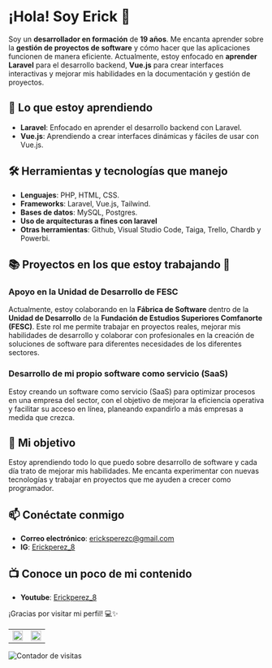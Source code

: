 # ¡Hola! Soy Erick 👋

Soy un **desarrollador en formación** de **19 años**. Me encanta aprender sobre la **gestión de proyectos de software** y cómo hacer que las aplicaciones funcionen de manera eficiente. Actualmente, estoy enfocado en **aprender Laravel** para el desarrollo backend, **Vue.js** para crear interfaces interactivas y mejorar mis habilidades en la documentación y gestión de proyectos.

## 🚀 Lo que estoy aprendiendo
- **Laravel**: Enfocado en aprender el desarrollo backend con Laravel.
- **Vue.js**: Aprendiendo a crear interfaces dinámicas y fáciles de usar con Vue.js.

## 🛠️ Herramientas y tecnologías que manejo
- **Lenguajes**: PHP, HTML, CSS.
- **Frameworks**: Laravel, Vue.js, Tailwind.
- **Bases de datos**: MySQL, Postgres.
- **Uso de arquitecturas a fines con laravel**
- **Otras herramientas**: Github, Visual Studio Code, Taiga, Trello, Chardb y Powerbi.

## 📚 Proyectos en los que estoy trabajando 🚀
### Apoyo en la Unidad de Desarrollo de FESC
Actualmente, estoy colaborando en la **Fábrica de Software** dentro de la **Unidad de Desarrollo** de la **Fundación de Estudios Superiores Comfanorte (FESC)**. Este rol me permite trabajar en proyectos reales, mejorar mis habilidades de desarrollo y colaborar con profesionales en la creación de soluciones de software para diferentes necesidades de los diferentes sectores.

### Desarrollo de mi propio software como servicio (SaaS)
Estoy creando un software como servicio (SaaS) para optimizar procesos en una empresa del sector, con el objetivo de mejorar la eficiencia operativa y facilitar su acceso en línea, planeando expandirlo a más empresas a medida que crezca.

## 🌱 Mi objetivo
Estoy aprendiendo todo lo que puedo sobre desarrollo de software y cada día trato de mejorar mis habilidades. Me encanta experimentar con nuevas tecnologías y trabajar en proyectos que me ayuden a crecer como programador.

## 📫 Conéctate conmigo
- **Correo electrónico**: ericksperezc@gmail.com
- **IG**: [Erickperez_8](https://www.instagram.com/erickperez_8/)
## 📺 Conoce un poco de mi contenido
- **Youtube**: [Erickperez_8](https://www.youtube.com/@ErickPerez_8)

¡Gracias por visitar mi perfil! 💻✨

<table>
  <tr>
    <td>
      <img src="https://github-readme-streak-stats.herokuapp.com?user=Erickpe8&theme=meta-light&border_radius=12.5&locale=es" width="100%"/>
    </td>
    <td>
      <img src="https://github-readme-stats.vercel.app/api/top-langs/?username=Erickpe8&layout=compact&langs_count=8" width="100%"/>
    </td>
  </tr>
</table>

<div align="left">
  <img src="https://komarev.com/ghpvc/?username=Erickpe8&label=Visitas&color=0e75b6&style=flat" alt="Contador de visitas" />
</div>
